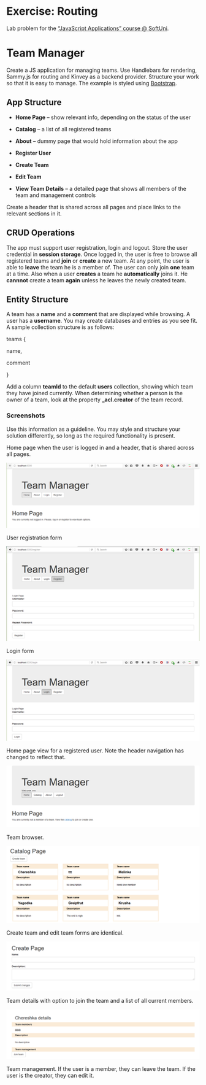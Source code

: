 Exercise: Routing 
==================

Lab problem for the [“JavaScript Applications” course \@
SoftUni](https://softuni.bg/courses/javascript-applications).

Team Manager
============

Create a JS application for managing teams. Use Handlebars for rendering,
Sammy.js for routing and Kinvey as a backend provider. Structure your work so
that it is easy to manage. The example is styled using
[Bootstrap](http://getbootstrap.com/).

App Structure
-------------

-   **Home Page** – show relevant info, depending on the status of the user

-   **Catalog** – a list of all registered teams

-   **About** – dummy page that would hold information about the app

-   **Register User**

-   **Create Team**

-   **Edit Team**

-   **View Team Details** – a detailed page that shows all members of the team
    and management controls

Create a header that is shared across all pages and place links to the relevant
sections in it.

CRUD Operations
---------------

The app must support user registration, login and logout. Store the user
credential in **session storage**. Once logged in, the user is free to browse
all registered teams and **join** or **create** a new team. At any point, the
user is able to **leave** the team he is a member of. The user can only join
**one** team at a time. Also when a user **creates** a team he **automatically**
joins it. He **cannnot** create a team **again** unless he leaves the newly
created team.

Entity Structure
----------------

A team has a **name** and a **comment** that are displayed while browsing. A
user has a **username**. You may create databases and entries as you see fit. A
sample collection structure is as follows:

teams {

name,

comment

}

Add a column **teamId** to the default **users** collection, showing which team
they have joined currently. When determining whether a person is the owner of a
team, look at the property **\_acl.creator** of the team record.

### Screenshots

Use this information as a guideline. You may style and structure your solution
differently, so long as the required functionality is present.

Home page when the user is logged in and a header, that is shared across all
pages.

![](media/019e3000746c420272d638a95d487360.png)

User registration form

![](media/e708464c320fb3c57f2da257c438ff3e.png)

Login form

![](media/77504b5dbd280d169df1fc859fc1383b.png)

Home page view for a registered user. Note the header navigation has changed to
reflect that.

![](media/3e0b3dbd0996a7c72425c23b1b233d14.png)

Team browser.

![](media/bad0f4426792ab37e1f7c7f2c3cc4832.png)

Create team and edit team forms are identical.  


![](media/887a98d887c430a187edee0d1ceaf3af.png)

Team details with option to join the team and a list of all current members.

![](media/3d05625384e5f73d52c51aed3e1a1687.png)

Team management. If the user is a member, they can leave the team. If the user
is the creator, they can edit it.
